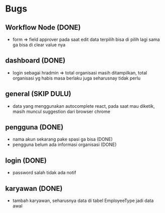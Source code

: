# Bugs

## Workflow Node (DONE)

- form => field approver pada saat edit data terpilih bisa di pilih lagi sama ga bisa di clear value nya

## dashboard (DONE)

- login sebagai hradmin => total organisasi masih ditampilkan, total organisasi yg habis masa berlaku juga seharusnay tidak perlu

## general (SKIP DULU)

- data yang menggunakan autocomplete react, pada saat mau diketik, masih muncul suggestion dari browser chrome

## pengguna (DONE)

- nama akun sekarang pake spasi ga bisa (DONE)
- pengguna belum ada informasi organisasi (DONE)

## login (DONE)

- password salah tidak ada notif

## karyawan (DONE)

- tambah karyawan, seharusnya data di tabel EmployeeType jadi data awal
